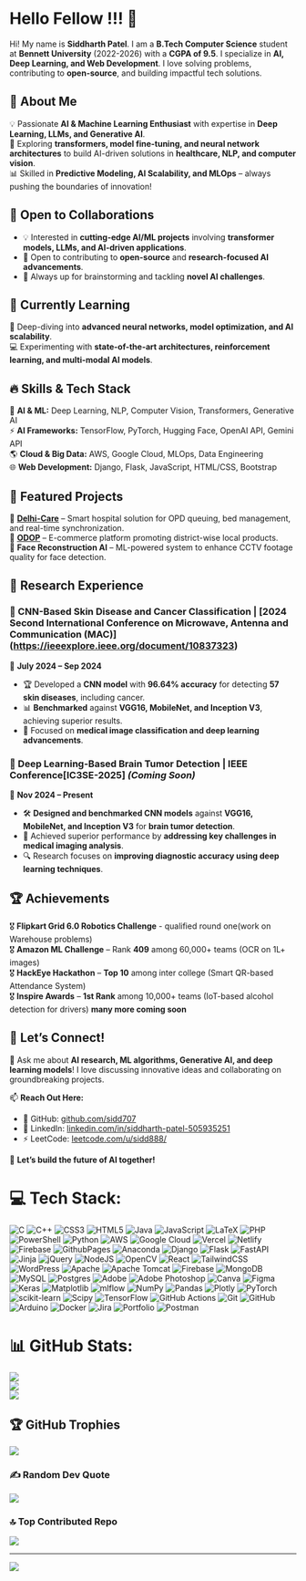 # Hello Fellow <Developers/>!!! 👋  
Hi! My name is **Siddharth Patel**. I am a **B.Tech Computer Science** student at **Bennett University** (2022-2026) with a **CGPA of 9.5**. I specialize in **AI, Deep Learning, and Web Development**. I love solving problems, contributing to **open-source**, and building impactful tech solutions.

## 🚀 About Me  
💡 Passionate **AI & Machine Learning Enthusiast** with expertise in **Deep Learning, LLMs, and Generative AI**.  
🔬 Exploring **transformers, model fine-tuning, and neural network architectures** to build AI-driven solutions in **healthcare, NLP, and computer vision**.  
📊 Skilled in **Predictive Modeling, AI Scalability, and MLOps** – always pushing the boundaries of innovation!  

## 🤝 Open to Collaborations  
- 💡 Interested in **cutting-edge AI/ML projects** involving **transformer models, LLMs, and AI-driven applications**.  
- 🚀 Open to contributing to **open-source** and **research-focused AI advancements**.  
- 🎯 Always up for brainstorming and tackling **novel AI challenges**.  

## 📖 Currently Learning  
🌱 Deep-diving into **advanced neural networks, model optimization, and AI scalability**.  
💻 Experimenting with **state-of-the-art architectures, reinforcement learning, and multi-modal AI models**.  

## 🔥 Skills & Tech Stack  
🚀 **AI & ML:** Deep Learning, NLP, Computer Vision, Transformers, Generative AI  
⚡ **AI Frameworks:** TensorFlow, PyTorch, Hugging Face, OpenAI API, Gemini API  
🌎 **Cloud & Big Data:** AWS, Google Cloud, MLOps, Data Engineering  
🌐 **Web Development:** Django, Flask, JavaScript, HTML/CSS, Bootstrap  

## 🌟 Featured Projects  
🔹 **[Delhi-Care](https://delhi-care.vercel.app)** – Smart hospital solution for OPD queuing, bed management, and real-time synchronization.  
🔹 **[ODOP](https://github.com/sidd707/ODOP)** – E-commerce platform promoting district-wise local products.  
🔹 **Face Reconstruction AI** – ML-powered system to enhance CCTV footage quality for face detection.  

## 🧪 Research Experience  

### 🏥 CNN-Based Skin Disease and Cancer Classification | [2024 Second International Conference on Microwave, Antenna and Communication (MAC)] (https://ieeexplore.ieee.org/document/10837323)  
📅 **July 2024 – Sep 2024**  
- 🏆 Developed a **CNN model** with **96.64% accuracy** for detecting **57 skin diseases**, including cancer.  
- 📊 **Benchmarked** against **VGG16, MobileNet, and Inception V3**, achieving superior results.  
- 🔬 Focused on **medical image classification and deep learning advancements**.  

### 🧠 Deep Learning-Based Brain Tumor Detection | IEEE Conference[IC3SE-2025] *(Coming Soon)*  
📅 **Nov 2024 – Present**  
- 🛠 **Designed and benchmarked CNN models** against **VGG16, MobileNet, and Inception V3** for **brain tumor detection**.  
- 🚀 Achieved superior performance by **addressing key challenges in medical imaging analysis**.  
- 🔍 Research focuses on **improving diagnostic accuracy using deep learning techniques**.  


## 🏆 Achievements  
🎖 **Flipkart Grid 6.0 Robotics Challenge** - qualified round one(work on Warehouse problems)    
🎖 **Amazon ML Challenge** – Rank **409** among 60,000+ teams (OCR on 1L+ images)  
🎖 **HackEye Hackathon** – **Top 10** among inter college (Smart QR-based Attendance System)  
🎖 **Inspire Awards** – **1st Rank** among 10,000+ teams (IoT-based alcohol detection for drivers)
**many more coming soon**


## 🔗 Let’s Connect!  
💬 Ask me about **AI research, ML algorithms, Generative AI, and deep learning models**! I love discussing innovative ideas and collaborating on groundbreaking projects.  

📫 **Reach Out Here:**  
- 🏢 GitHub: [github.com/sidd707](https://github.com/sidd707)  
- 💼 LinkedIn: [linkedin.com/in/siddharth-patel-505935251](https://www.linkedin.com/in/siddharth-patel-505935251)  
- ⚡ LeetCode: [leetcode.com/u/sidd888/](https://leetcode.com/u/sidd888/)  

🚀 **Let’s build the future of AI together!**  




# 💻 Tech Stack:
![C](https://img.shields.io/badge/c-%2300599C.svg?style=for-the-badge&logo=c&logoColor=white) ![C++](https://img.shields.io/badge/c++-%2300599C.svg?style=for-the-badge&logo=c%2B%2B&logoColor=white) ![CSS3](https://img.shields.io/badge/css3-%231572B6.svg?style=for-the-badge&logo=css3&logoColor=white) ![HTML5](https://img.shields.io/badge/html5-%23E34F26.svg?style=for-the-badge&logo=html5&logoColor=white) ![Java](https://img.shields.io/badge/java-%23ED8B00.svg?style=for-the-badge&logo=openjdk&logoColor=white) ![JavaScript](https://img.shields.io/badge/javascript-%23323330.svg?style=for-the-badge&logo=javascript&logoColor=%23F7DF1E) ![LaTeX](https://img.shields.io/badge/latex-%23008080.svg?style=for-the-badge&logo=latex&logoColor=white) ![PHP](https://img.shields.io/badge/php-%23777BB4.svg?style=for-the-badge&logo=php&logoColor=white) ![PowerShell](https://img.shields.io/badge/PowerShell-%235391FE.svg?style=for-the-badge&logo=powershell&logoColor=white) ![Python](https://img.shields.io/badge/python-3670A0?style=for-the-badge&logo=python&logoColor=ffdd54) ![AWS](https://img.shields.io/badge/AWS-%23FF9900.svg?style=for-the-badge&logo=amazon-aws&logoColor=white) ![Google Cloud](https://img.shields.io/badge/GoogleCloud-%234285F4.svg?style=for-the-badge&logo=google-cloud&logoColor=white) ![Vercel](https://img.shields.io/badge/vercel-%23000000.svg?style=for-the-badge&logo=vercel&logoColor=white) ![Netlify](https://img.shields.io/badge/netlify-%23000000.svg?style=for-the-badge&logo=netlify&logoColor=#00C7B7) ![Firebase](https://img.shields.io/badge/firebase-%23039BE5.svg?style=for-the-badge&logo=firebase) ![GithubPages](https://img.shields.io/badge/github%20pages-121013?style=for-the-badge&logo=github&logoColor=white) ![Anaconda](https://img.shields.io/badge/Anaconda-%2344A833.svg?style=for-the-badge&logo=anaconda&logoColor=white) ![Django](https://img.shields.io/badge/django-%23092E20.svg?style=for-the-badge&logo=django&logoColor=white) ![Flask](https://img.shields.io/badge/flask-%23000.svg?style=for-the-badge&logo=flask&logoColor=white) ![FastAPI](https://img.shields.io/badge/FastAPI-005571?style=for-the-badge&logo=fastapi) ![Jinja](https://img.shields.io/badge/jinja-white.svg?style=for-the-badge&logo=jinja&logoColor=black) ![jQuery](https://img.shields.io/badge/jquery-%230769AD.svg?style=for-the-badge&logo=jquery&logoColor=white) ![NodeJS](https://img.shields.io/badge/node.js-6DA55F?style=for-the-badge&logo=node.js&logoColor=white) ![OpenCV](https://img.shields.io/badge/opencv-%23white.svg?style=for-the-badge&logo=opencv&logoColor=white) ![React](https://img.shields.io/badge/react-%2320232a.svg?style=for-the-badge&logo=react&logoColor=%2361DAFB) ![TailwindCSS](https://img.shields.io/badge/tailwindcss-%2338B2AC.svg?style=for-the-badge&logo=tailwind-css&logoColor=white) ![WordPress](https://img.shields.io/badge/WordPress-%23117AC9.svg?style=for-the-badge&logo=WordPress&logoColor=white) ![Apache](https://img.shields.io/badge/apache-%23D42029.svg?style=for-the-badge&logo=apache&logoColor=white) ![Apache Tomcat](https://img.shields.io/badge/apache%20tomcat-%23F8DC75.svg?style=for-the-badge&logo=apache-tomcat&logoColor=black) ![Firebase](https://img.shields.io/badge/firebase-a08021?style=for-the-badge&logo=firebase&logoColor=ffcd34) ![MongoDB](https://img.shields.io/badge/MongoDB-%234ea94b.svg?style=for-the-badge&logo=mongodb&logoColor=white) ![MySQL](https://img.shields.io/badge/mysql-4479A1.svg?style=for-the-badge&logo=mysql&logoColor=white) ![Postgres](https://img.shields.io/badge/postgres-%23316192.svg?style=for-the-badge&logo=postgresql&logoColor=white) ![Adobe](https://img.shields.io/badge/adobe-%23FF0000.svg?style=for-the-badge&logo=adobe&logoColor=white) ![Adobe Photoshop](https://img.shields.io/badge/adobe%20photoshop-%2331A8FF.svg?style=for-the-badge&logo=adobe%20photoshop&logoColor=white) ![Canva](https://img.shields.io/badge/Canva-%2300C4CC.svg?style=for-the-badge&logo=Canva&logoColor=white) ![Figma](https://img.shields.io/badge/figma-%23F24E1E.svg?style=for-the-badge&logo=figma&logoColor=white) ![Keras](https://img.shields.io/badge/Keras-%23D00000.svg?style=for-the-badge&logo=Keras&logoColor=white) ![Matplotlib](https://img.shields.io/badge/Matplotlib-%23ffffff.svg?style=for-the-badge&logo=Matplotlib&logoColor=black) ![mlflow](https://img.shields.io/badge/mlflow-%23d9ead3.svg?style=for-the-badge&logo=numpy&logoColor=blue) ![NumPy](https://img.shields.io/badge/numpy-%23013243.svg?style=for-the-badge&logo=numpy&logoColor=white) ![Pandas](https://img.shields.io/badge/pandas-%23150458.svg?style=for-the-badge&logo=pandas&logoColor=white) ![Plotly](https://img.shields.io/badge/Plotly-%233F4F75.svg?style=for-the-badge&logo=plotly&logoColor=white) ![PyTorch](https://img.shields.io/badge/PyTorch-%23EE4C2C.svg?style=for-the-badge&logo=PyTorch&logoColor=white) ![scikit-learn](https://img.shields.io/badge/scikit--learn-%23F7931E.svg?style=for-the-badge&logo=scikit-learn&logoColor=white) ![Scipy](https://img.shields.io/badge/SciPy-%230C55A5.svg?style=for-the-badge&logo=scipy&logoColor=%white) ![TensorFlow](https://img.shields.io/badge/TensorFlow-%23FF6F00.svg?style=for-the-badge&logo=TensorFlow&logoColor=white) ![GitHub Actions](https://img.shields.io/badge/github%20actions-%232671E5.svg?style=for-the-badge&logo=githubactions&logoColor=white) ![Git](https://img.shields.io/badge/git-%23F05033.svg?style=for-the-badge&logo=git&logoColor=white) ![GitHub](https://img.shields.io/badge/github-%23121011.svg?style=for-the-badge&logo=github&logoColor=white) ![Arduino](https://img.shields.io/badge/-Arduino-00979D?style=for-the-badge&logo=Arduino&logoColor=white) ![Docker](https://img.shields.io/badge/docker-%230db7ed.svg?style=for-the-badge&logo=docker&logoColor=white) ![Jira](https://img.shields.io/badge/jira-%230A0FFF.svg?style=for-the-badge&logo=jira&logoColor=white) ![Portfolio](https://img.shields.io/badge/Portfolio-%23000000.svg?style=for-the-badge&logo=firefox&logoColor=#FF7139) ![Postman](https://img.shields.io/badge/Postman-FF6C37?style=for-the-badge&logo=postman&logoColor=white)
# 📊 GitHub Stats:
![](https://github-readme-stats.vercel.app/api?username=sidd707&theme=dark&hide_border=false&include_all_commits=false&count_private=false)<br/>
![](https://github-readme-streak-stats.herokuapp.com/?user=sidd707&theme=dark&hide_border=false)<br/>
![](https://github-readme-stats.vercel.app/api/top-langs/?username=sidd707&theme=dark&hide_border=false&include_all_commits=false&count_private=false&layout=compact)

## 🏆 GitHub Trophies
![](https://github-profile-trophy.vercel.app/?username=sidd707&theme=radical&no-frame=false&no-bg=true&margin-w=4)

### ✍️ Random Dev Quote
![](https://quotes-github-readme.vercel.app/api?type=horizontal&theme=radical)

### 🔝 Top Contributed Repo
![](https://github-contributor-stats.vercel.app/api?username=sidd707&limit=5&theme=dark&combine_all_yearly_contributions=true)

---
[![](https://visitcount.itsvg.in/api?id=sidd707&icon=0&color=0)](https://visitcount.itsvg.in)

<!-- Proudly created with GPRM ( https://gprm.itsvg.in ) -->
